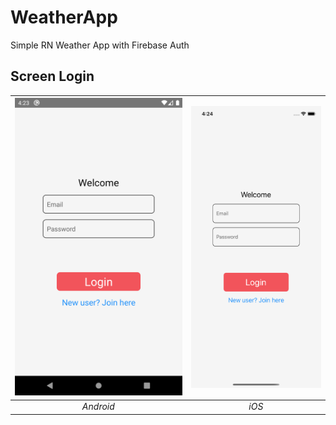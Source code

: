 # WeatherApp
Simple RN Weather App with Firebase Auth

## Screen Login
| ![Login Android](https://github.com/photocat/images/blob/main/Screenshot_1611930189.png) | ![Login iOS](https://github.com/photocat/images/blob/main/Simulator%20Screen%20Shot%20-%20iPhone%2011%20-%202021-01-29%20at%2016.24.55.png) |
|:--:|:--:|
| *Android* | *iOS* |
